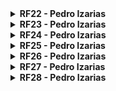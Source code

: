 <details>
  <summary><b> RF22 - Pedro Izarias </b></summary> 

 <b>Tabela 45:</b> Estrutura do requisito

| Características      | Explicação |
| -------------------- | ---------- |
| Nome do Requisito    | Usuário empresa pode atualizar dados dos funcionários |
| Origem do Requisito  | Entrevistas e Análise de Documentos |
| Descrição            | Esse requisito permite que empresas possam atualizar os dados de seus funcionários diretamente no aplicativo, garantindo que as informações estejam sempre atualizadas e corretas. Isso inclui a atualização de informações pessoais e profissionais dos funcionários. |
| Ambiental | O contexto do requisito está relacionado à necessidade das empresas de manterem as informações dos funcionários atualizadas, refletindo mudanças como promoções, alterações salariais, entre outras. |
| Organizacional | Alinhado com o objetivo do CTD em fornecer uma ferramenta completa para a gestão de informações trabalhistas tanto para trabalhadores quanto para empregadores. |
| Gerencial | Do ponto de vista gerencial, é importante garantir a integração segura e eficiente das atualizações de dados com o banco de dados do sistema. |
| Desenvolvimento      | A implementação deste requisito requer a criação de uma interface para a atualização de dados dos funcionários e a integração com o banco de dados para armazenamento seguro das informações atualizadas. |
| Nível de Priorização | - |

<b> Autor: </b> <a href="https://github.com/Izarias">Pedro Izarias</a>.

### Elos de Rastreabilidade

A tabela 46 mostra os elos do requisito RF22.

<center> 

<b>Tabela 46:</b> Elo do Requisito

| Tipo de Elo | Categoria         | Elementos Rastreáveis                                    | Descrição do ELO| Requisitos Relacionados | 
| -------------- | -----------------  | ----------------------------------------------------- | -------------| ---- |
| Recurso | Desenvolvimento | <li> Módulo de Atualização de Dados de Funcionários <br> <li> Banco de Dados para Armazenamento de Dados de Funcionários <br> <li> Interface de Usuário para Atualização de Dados. | O banco de dados para armazenar os dados dos funcionários atualizados e a interface de usuário para permitir a atualização dessas informações são recursos necessários. | **Os requisitos que fornecem os recursos necessários são:** <br> <br> Requisitos Funcionais: <br> <li> RF03: Usuário pode consultar suas informações pessoais <br> <li> RF04: Usuário pode atualizar suas informações pessoais <br> <br>  Requisitos não funcionais: <br> <li> RNF14: O aplicativo deve seguir padrões de design aceitos por empresas e instituições, com uma taxa de conformidade de 95% nas avaliações de usabilidade. <br> <li> RNF18: O sistema deve listar contratos de trabalho com todos os detalhes relevantes, atualizados em tempo real.|

<b> Autor: </b> <a href="https://github.com/Izarias">Pedro Izarias</a>.

</center>

</details>

<details>
  <summary><b> RF23 - Pedro Izarias </b></summary> 

 <b>Tabela 47:</b> Estrutura do requisito

| Características      | Explicação |
| -------------------- | ---------- |
| Nome do Requisito    | Usuário empresa pode consultar contratos de trabalho |
| Origem do Requisito  | Entrevistas e Análise de Documentos |
| Descrição            | Esse requisito permite que empresas possam consultar contratos de trabalho dos funcionários, verificando informações como datas de início e término, salários, e outros detalhes relevantes. |
| Ambiental | O contexto do requisito está relacionado à necessidade das empresas de verificar os contratos de trabalho de seus funcionários para fins administrativos e de conformidade legal. |
| Organizacional | Alinhado com o objetivo do CTD em fornecer uma ferramenta completa para a gestão de informações trabalhistas tanto para trabalhadores quanto para empregadores. |
| Gerencial | Do ponto de vista gerencial, é importante garantir a integração segura e eficiente das consultas de contratos de trabalho com o banco de dados do sistema. |
| Desenvolvimento      | A implementação deste requisito requer a criação de uma interface para a consulta de contratos de trabalho e a integração com o banco de dados para acesso seguro às informações. |
| Nível de Priorização | - |

<b> Autor: </b> <a href="https://github.com/Izarias">Pedro Izarias</a>.

### Elos de Rastreabilidade

A tabela 48 mostra os elos do requisito RF23.

<center> 

<b>Tabela 48:</b> Elo do Requisito

| Tipo de Elo | Categoria         | Elementos Rastreáveis                                    | Descrição do ELO| Requisitos Relacionados | 
| -------------- | -----------------  | ----------------------------------------------------- | -------------| ---- |
| Recurso | Desenvolvimento | <li> Módulo de Consulta de Contratos de Trabalho <br> <li> Banco de Dados para Armazenamento de Contratos de Trabalho <br> <li> Interface de Usuário para Consulta de Contratos. | O banco de dados para armazenar os contratos de trabalho e a interface de usuário para permitir a consulta dessas informações são recursos necessários. | **Os requisitos que fornecem os recursos necessários são:** <br> <br> Requisitos Funcionais: <br> <li> RF05: Usuário trabalhador pode consultar contratos de trabalho <br> <br>  Requisitos não funcionais: <br> <li> RNF18: O sistema deve listar contratos de trabalho com todos os detalhes relevantes, atualizados em tempo real.|

<b> Autor: </b> <a href="https://github.com/Izarias">Pedro Izarias</a>.

</center>

</details>

<details>
  <summary><b> RF24 - Pedro Izarias </b></summary> 

 <b>Tabela 49:</b> Estrutura do requisito

| Características      | Explicação |
| -------------------- | ---------- |
| Nome do Requisito    | Usuário empresa pode gerar relatórios trabalhistas |
| Origem do Requisito  | Entrevistas e Análise de Documentos |
| Descrição            | Esse requisito permite que empresas possam gerar relatórios trabalhistas, incluindo informações sobre contratos de trabalho, benefícios, e outros dados relevantes para a administração da força de trabalho. |
| Ambiental | O contexto do requisito está relacionado à necessidade das empresas de gerar relatórios trabalhistas para fins de gestão interna e conformidade com regulamentações trabalhistas. |
| Organizacional | Alinhado com o objetivo do CTD em fornecer uma ferramenta completa para a gestão de informações trabalhistas tanto para trabalhadores quanto para empregadores. |
| Gerencial | Do ponto de vista gerencial, é importante garantir que a geração de relatórios seja eficiente e que os dados estejam sempre atualizados. |
| Desenvolvimento      | A implementação deste requisito requer a criação de uma interface para a geração de relatórios e a integração com o banco de dados para acesso seguro e eficiente às informações necessárias. |
| Nível de Priorização | - |

<b> Autor: </b> <a href="https://github.com/Izarias">Pedro Izarias</a>.

### Elos de Rastreabilidade

A tabela 50 mostra os elos do requisito RF24.

<center> 

<b>Tabela 50:</b> Elo do Requisito

| Tipo de Elo | Categoria         | Elementos Rastreáveis                                    | Descrição do ELO| Requisitos Relacionados | 
| -------------- | -----------------  | ----------------------------------------------------- | -------------| ---- |
| Recurso | Desenvolvimento | <li> Módulo de Geração de Relatórios <br> <li> Banco de Dados para Armazenamento de Informações Trabalhistas <br> <li> Interface de Usuário para Geração de Relatórios. | O banco de dados para armazenar as informações trabalhistas e a interface de usuário para permitir a geração de relatórios são recursos necessários. | **Os requisitos que fornecem os recursos necessários são:** <br> <br> Requisitos Funcionais: <br> <li> RF06: Usuário trabalhador pode consultar benefícios <br> <br>  Requisitos não funcionais: <br> <li> RNF12: O sistema deve permitir a exportação de dados em formatos compatíveis com outros sistemas de gestão.|

<b> Autor: </b> <a href="https://github.com/Izarias">Pedro Izarias</a>.

</center>

</details>

<details>
  <summary><b> RF25 - Pedro Izarias </b></summary> 

 <b>Tabela 51:</b> Estrutura do requisito

| Características      | Explicação |
| -------------------- | ---------- |
| Nome do Requisito    | Usuário pode recuperar senha |
| Origem do Requisito  | Entrevistas e Análise de Documentos |
| Descrição            | Esse requisito permite que os usuários possam recuperar suas senhas de acesso ao aplicativo, caso a tenham esquecido, utilizando métodos de recuperação como e-mail ou SMS. |
| Ambiental | O contexto do requisito está relacionado à necessidade dos usuários de manterem acesso contínuo ao aplicativo, mesmo em caso de esquecimento de senha. |
| Organizacional | Alinhado com o objetivo do CTD em fornecer uma ferramenta acessível e fácil de usar para todos os usuários. |
| Gerencial | Do ponto de vista gerencial, é importante garantir que o processo de recuperação de senha seja seguro e eficiente, protegendo as informações dos usuários. |
| Desenvolvimento      | A implementação deste requisito requer a criação de uma interface para a recuperação de senha e a integração com serviços de envio de e-mails e SMS para a recuperação. |
| Nível de Priorização | - |

<b> Autor: </b> <a href="https://github.com/Izarias">Pedro Izarias</a>.

### Elos de Rastreabilidade

A tabela 52 mostra os elos do requisito RF25.

<center> 

<b>Tabela 52:</b> Elo do Requisito

| Tipo de Elo | Categoria         | Elementos Rastreáveis                                    | Descrição do ELO| Requisitos Relacionados | 
| -------------- | -----------------  | ----------------------------------------------------- | -------------| ---- |
| Recurso | Desenvolvimento | <li> Módulo de Recuperação de Senha <br> <li> Serviço de Envio de E-mails e SMS <br> <li> Interface de Usuário para Recuperação de Senha. | Os serviços de envio de e-mails e SMS e a interface de usuário para permitir a recuperação de senha são recursos necessários. | **Os requisitos que fornecem os recursos necessários são:** <br> <br> Requisitos Funcionais: <br> <li> RF01: Usuário pode se cadastrar no aplicativo <br> <br>  Requisitos não funcionais: <br> <li> RNF10: O sistema deve garantir a segurança dos dados de autenticação dos usuários.|

<b> Autor: </b> <a href="https://github.com/Izarias">Pedro Izarias</a>.

</center>

</details>

<details>
  <summary><b> RF26 - Pedro Izarias </b></summary> 

 <b>Tabela 53:</b> Estrutura do requisito

| Características      | Explicação |
| -------------------- | ---------- |
| Nome do Requisito    | Usuário pode visualizar histórico de contratações |
| Origem do Requisito  | Entrevistas e Análise de Documentos |
| Descrição            | Esse requisito permite que os usuários possam visualizar o histórico completo de suas contratações, incluindo detalhes de cada contrato de trabalho, como datas, cargos, e empregadores. |
| Ambiental | O contexto do requisito está relacionado à necessidade dos usuários de terem acesso fácil e rápido ao seu histórico de contratações para consultas e comprovações. |
| Organizacional | Alinhado com o objetivo do CTD em fornecer uma ferramenta completa para a gestão de informações trabalhistas dos trabalhadores. |
| Gerencial | Do ponto de vista gerencial, é importante garantir que o histórico de contratações esteja sempre atualizado e seja de fácil acesso para os usuários. |
| Desenvolvimento      | A implementação deste requisito requer a criação de uma interface para a visualização do histórico de contratações e a integração com o banco de dados para acesso seguro às informações. |
| Nível de Priorização | - |

<b> Autor: </b> <a href="https://github.com/Izarias">Pedro Izarias</a>.

### Elos de Rastreabilidade

A tabela 54 mostra os elos do requisito RF26.

<center> 

<b>Tabela 54:</b> Elo do Requisito

| Tipo de Elo | Categoria         | Elementos Rastreáveis                                    | Descrição do ELO| Requisitos Relacionados | 
| -------------- | -----------------  | ----------------------------------------------------- | -------------| ---- |
| Recurso | Desenvolvimento | <li> Módulo de Histórico de Contratações <br> <li> Banco de Dados para Armazenamento de Contratações <br> <li> Interface de Usuário para Visualização de Histórico de Contratações. | O banco de dados para armazenar o histórico de contratações e a interface de usuário para permitir a visualização dessas informações são recursos necessários. | **Os requisitos que fornecem os recursos necessários são:** <br> <br> Requisitos Funcionais: <br> <li> RF05: Usuário trabalhador pode consultar contratos de trabalho <br> <br>  Requisitos não funcionais: <br> <li> RNF18: O sistema deve listar contratos de trabalho com todos os detalhes relevantes, atualizados em tempo real.|

<b> Autor: </b> <a href="https://github.com/Izarias">Pedro Izarias</a>.

</center>

</details>

<details>
  <summary><b> RF27 - Pedro Izarias </b></summary> 

 <b>Tabela 55:</b> Estrutura do requisito

| Características      | Explicação |
| -------------------- | ---------- |
| Nome do Requisito    | Usuário pode visualizar notificações |
| Origem do Requisito  | Entrevistas e Análise de Documentos |
| Descrição            | Esse requisito permite que os usuários possam visualizar notificações importantes dentro do aplicativo, como atualizações de contrato, novos benefícios, ou mensagens da empresa. |
| Ambiental | O contexto do requisito está relacionado à necessidade dos usuários de serem informados sobre eventos importantes e atualizações em suas informações trabalhistas. |
| Organizacional | Alinhado com o objetivo do CTD em fornecer uma ferramenta completa e informativa para os trabalhadores. |
| Gerencial | Do ponto de vista gerencial, é importante garantir que as notificações sejam entregues de forma eficiente e que os usuários possam acessá-las facilmente. |
| Desenvolvimento      | A implementação deste requisito requer a criação de uma interface para a visualização de notificações e a integração com o sistema de backend para envio e armazenamento das notificações. |
| Nível de Priorização | - |

<b> Autor: </b> <a href="https://github.com/Izarias">Pedro Izarias</a>.

### Elos de Rastreabilidade

A tabela 56 mostra os elos do requisito RF27.

<center> 

<b>Tabela 56:</b> Elo do Requisito

| Tipo de Elo | Categoria         | Elementos Rastreáveis                                    | Descrição do ELO| Requisitos Relacionados | 
| -------------- | -----------------  | ----------------------------------------------------- | -------------| ---- |
| Recurso | Desenvolvimento | <li> Módulo de Notificações <br> <li> Serviço de Envio de Notificações <br> <li> Interface de Usuário para Visualização de Notificações. | O serviço de envio de notificações e a interface de usuário para permitir a visualização dessas informações são recursos necessários. | **Os requisitos que fornecem os recursos necessários são:** <br> <br> Requisitos Funcionais: <br> <li> RF09:

 Usuário pode realizar anotações <br> <br>  Requisitos não funcionais: <br> <li> RNF08: O sistema deve ter um tempo de resposta de no máximo 2 segundos para exibir notificações.|

<b> Autor: </b> <a href="https://github.com/Izarias">Pedro Izarias</a>.

</center>

</details>

<details>
  <summary><b> RF28 - Pedro Izarias </b></summary> 

 <b>Tabela 57:</b> Estrutura do requisito

| Características      | Explicação |
| -------------------- | ---------- |
| Nome do Requisito    | Usuário pode visualizar dados de contato da empresa |
| Origem do Requisito  | Entrevistas e Análise de Documentos |
| Descrição            | Esse requisito permite que os usuários possam visualizar os dados de contato das empresas em que estão empregados ou foram empregados anteriormente. |
| Ambiental | O contexto do requisito está relacionado à necessidade dos usuários de terem acesso fácil e rápido aos dados de contato de suas empresas para comunicação e outras finalidades. |
| Organizacional | Alinhado com o objetivo do CTD em fornecer uma ferramenta completa para a gestão de informações trabalhistas dos trabalhadores. |
| Gerencial | Do ponto de vista gerencial, é importante garantir que os dados de contato estejam sempre atualizados e sejam de fácil acesso para os usuários. |
| Desenvolvimento      | A implementação deste requisito requer a criação de uma interface para a visualização dos dados de contato e a integração com o banco de dados para acesso seguro às informações. |
| Nível de Priorização | - |

<b> Autor: </b> <a href="https://github.com/Izarias">Pedro Izarias</a>.

### Elos de Rastreabilidade

A tabela 58 mostra os elos do requisito RF28.

<center> 

<b>Tabela 58:</b> Elo do Requisito

| Tipo de Elo | Categoria         | Elementos Rastreáveis                                    | Descrição do ELO| Requisitos Relacionados | 
| -------------- | -----------------  | ----------------------------------------------------- | -------------| ---- |
| Recurso | Desenvolvimento | <li> Módulo de Dados de Contato <br> <li> Banco de Dados para Armazenamento de Contatos <br> <li> Interface de Usuário para Visualização de Dados de Contato. | O banco de dados para armazenar os dados de contato e a interface de usuário para permitir a visualização dessas informações são recursos necessários. | **Os requisitos que fornecem os recursos necessários são:** <br> <br> Requisitos Funcionais: <br> <li> RF07: Usuário trabalhador pode consultar dados de contato <br> <br>  Requisitos não funcionais: <br> <li> RNF12: O sistema deve permitir a exportação de dados em formatos compatíveis com outros sistemas de gestão.|

<b> Autor: </b> <a href="https://github.com/Izarias">Pedro Izarias</a>.

</center>

</details>
